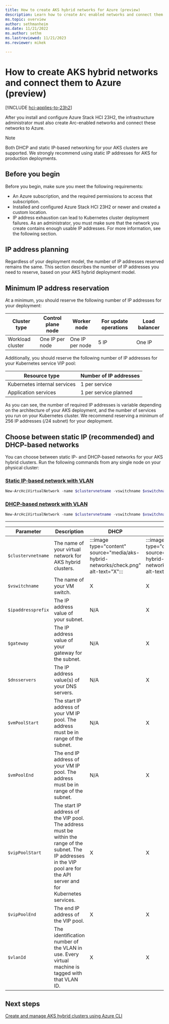 ```yaml
---
title: How to create AKS hybrid networks for Azure (preview)
description: Learn how to create Arc enabled networks and connect them to Azure.
ms.topic: overview
author: sethmanheim
ms.date: 11/21/2022
ms.author: sethm 
ms.lastreviewed: 11/21/2023
ms.reviewer: mikek

---
```


# How to create AKS hybrid networks and connect them to Azure (preview)

[!INCLUDE [hci-applies-to-23h2](includes/hci-applies-to-23h2.md)]

After you install and configure Azure Stack HCI 23H2, the infrastructure administrator must also create Arc-enabled networks and connect these networks to Azure.

> [!NOTE]
> Both DHCP and static IP-based networking for your AKS clusters are supported. We strongly recommend using static IP addresses for AKS for production deployments.

## Before you begin

Before you begin, make sure you meet the following requirements:

- An Azure subscription, and the required permissions to access that subscription.
- Installed and configured Azure Stack HCI 23H2 or newer and created a custom location.
- IP address exhaustion can lead to Kubernetes cluster deployment failures. As an administrator, you must make sure that the network you create contains enough usable IP addresses. For more information, see the following section.

## IP address planning

Regardless of your deployment model, the number of IP addresses reserved remains the same. This section describes the number of IP addresses you need to reserve, based on your AKS hybrid deployment model.

## Minimum IP address reservation

At a minimum, you should reserve the following number of IP addresses for your deployment:

| Cluster type     | Control plane node | Worker node     | For update operations | Load balancer |
|------------------|--------------------|-----------------|-----------------------|---------------|
| Workload cluster | One IP per node    | One IP per node | 5 IP                  | One IP        |

Additionally, you should reserve the following number of IP addresses for your Kubernetes service VIP pool:

| Resource type                | Number of IP addresses |
|------------------------------|------------------------|
| Kubernetes internal services | 1 per service          |
| Application services         | 1 per service planned  |

As you can see, the number of required IP addresses is variable depending on the architecture of your AKS deployment, and the number of services you run on your Kubernetes cluster. We recommend reserving a minimum of 256 IP addresses (/24 subnet) for your deployment.

## Choose between static IP (recommended) and DHCP-based networks

You can choose between static IP- and DHCP-based networks for your AKS hybrid clusters. Run the following commands from any single node on your physical cluster:

### [Static IP-based network with VLAN](#tab/staticip)

```powershell
New-ArcHciVirtualNetwork -name $clustervnetname -vswitchname $vswitchname -ipaddressprefix $ipaddressprefix -gateway $gateway -dnsservers $dnsServers -vippoolstart $vipPoolStart -vippoolend $vipPoolEnd -k8snodeippoolstart $vmPoolStart -k8snodeippoolend $vmPoolEnd -vlanID $vlanid
```

### [DHCP-based network with VLAN](#tab/dhcp)

```powershell
New-ArcHciVirtualNetwork -name $clustervnetname -vswitchname $vswitchname -vippoolstart $vipPoolStart -vippoolend $vipPoolEnd -vlanID $vlanid
```

---

| Parameter    | Description | DHCP | Static |
|------------------|---------|-----------|-------------------|
| `$clustervnetname` | The name of your virtual network for AKS hybrid clusters. | :::image type="content" source="media/aks-hybrid-networks/check.png" alt-text="X"::: | :::image type="content" source="media/aks-hybrid-networks/check.png" alt-text="X"::: |
| `$vswitchname`     | The name of your VM switch. | X | X |
| `$ipaddressprefix` | The IP address value of your subnet.  | N/A | X |
| `$gateway`         | The IP address value of your gateway for the subnet.  | N/A | X |
| `$dnsservers`      | The IP address value(s) of your DNS servers. | N/A | X |
| `$vmPoolStart`     | The start IP address of your VM IP pool. The address must be in range of the subnet.  | N/A | X |
| `$vmPoolEnd`       | The end IP address of your VM IP pool. The address must be in range of the subnet.  | N/A | X |
| `$vipPoolStart`    | The start IP address of the VIP pool. The address must be within the range of the subnet. The IP addresses in the VIP pool are for the API server and for Kubernetes services. | X | X |
| `$vipPoolEnd`      | The end IP address of the VIP pool. | X | X |
| `$vlanId`          | The identification number of the VLAN in use. Every virtual machine is tagged with that VLAN ID. | X | X |

## Next steps

[Create and manage AKS hybrid clusters using Azure CLI](create-aks-hybrid-preview-cli.md)
